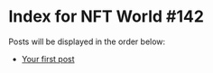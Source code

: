 # Index for NFT World #142
Posts will be displayed in the order below:

- [Your first post](./001-first.md)

